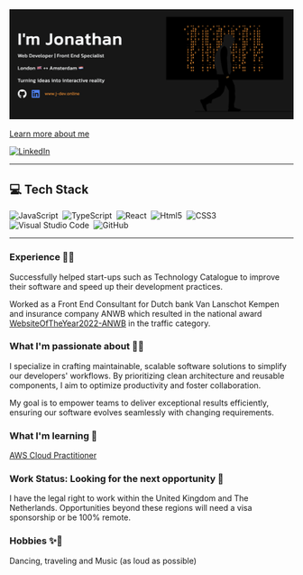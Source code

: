 <a href="https://j-dev.online">
<img
    alt="Turning ideas into interactive reality"
    src="./JDEV-HERO-IMG.png"
  />
</a>

[Learn more about me](https://j-dev.online/#about)

[![LinkedIn](https://img.shields.io/badge/linkedin-f0f0f0?&style=for-the-badge&logo=linkedin&logoColor=white&color=0e76a8)](https://www.linkedin.com/in/jonathan-kaonga-5a04871b5/)

---

## 💻 Tech Stack

![JavaScript](https://img.shields.io/badge/-JavaScript-05122A?style=flat&logo=javascript)&nbsp;
![TypeScript](https://img.shields.io/badge/-TypeScript-05122A?style=flat&logo=TypeScript)&nbsp;
![React](https://img.shields.io/badge/-React-05122A?style=flat&logo=react)&nbsp;
![Html5](https://img.shields.io/badge/-HTML5-05122A?style=flat&logo=html5)&nbsp;
![CSS3](https://img.shields.io/badge/-CSS3-05122A?style=flat&logo=CSS3&logoColor=1572B6)&nbsp;
![Visual Studio Code](https://img.shields.io/badge/-Visual%20Studio%20Code-05122A?style=flat&logo=visual-studio-code&logoColor=007ACC)&nbsp;
![GitHub](https://img.shields.io/badge/-GitHub-05122A?style=flat&logo=github)&nbsp;

---

### Experience 🕵🏾

Successfully helped start-ups such as Technology Catalogue to improve their software and speed up their development practices.

Worked as a Front End Consultant for Dutch bank Van Lanschot Kempen and insurance company ANWB which resulted in the national award [WebsiteOfTheYear2022-ANWB](https://www.websitevhjaar.nl/past-winners/index.html) in the traffic category.

### What I'm passionate about 💪🏿

I specialize in crafting maintainable, scalable software solutions to simplify our developers' workflows. By prioritizing clean architecture and reusable components, I aim to optimize productivity and foster collaboration.

My goal is to empower teams to deliver exceptional results efficiently, ensuring our software evolves seamlessly with changing requirements.

### What I'm learning 🧠

[AWS Cloud Practitioner](https://aws.amazon.com/certification/certified-cloud-practitioner/)

### Work Status: Looking for the next opportunity 🪪

I have the legal right to work within the United Kingdom and The Netherlands. Opportunities beyond these regions will need a visa sponsorship or be 100% remote.

### Hobbies ✨🎨

Dancing, traveling and Music (as loud as possible)
